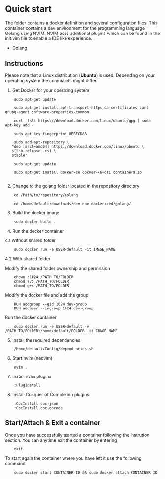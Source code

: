 # Quick start

The folder contains a docker definition and several configuration files.
This container contains a dev environment for the programming language Golang using NVIM.
NVIM uses additional plugins which can be found in the init.vim file to enable a IDE like experience.

- Golang

## Instructions

Please note that a Linux distribution (**Ubuntu**) is used. Depending on your
operating system the commands might differ.

1. Get Docker for your operating system

```
    sudo apt-get update
    
    sudo apt-get install apt-transport-https ca-certificates curl gnupg-agent software-properties-common
    
    curl -fsSL https://download.docker.com/linux/ubuntu/gpg | sudo apt-key add -
    
    sudo apt-key fingerprint 0EBFCD88
    
    sudo add-apt-repository \
   "deb [arch=amd64] https://download.docker.com/linux/ubuntu \
   $(lsb_release -cs) \
   stable"
    
    sudo apt-get update
    
    sudo apt-get install docker-ce docker-ce-cli containerd.io
    
```

2. Change to the golang folder located in the repository directory

```
    cd /Path/to/repository/golang
```

```
    cd /home/default/downloads/dev-env-dockerized/golang/
```

3. Build the docker image

```
    sudo docker build .
```

4. Run the docker container

4.1 Without shared folder

```
    sudo docker run -e USER=default -it IMAGE_NAME
```

4.2 With shared folder

Modify the shared folder ownership and permission

```
    chown :1024 /PATH_TO/FOLDER
    chmod 775 /PATH_TO/FOLDER
    chmod g+s /PATH_TO/FOLDER
```

Modify the docker file and add the group

```
    RUN addgroup --gid 1024 dev-group
    RUN adduser --ingroup 1024 dev-group
```

Run the docker container

```
    sudo docker run -e USER=default -v /PATH_TO/FOLDER:/home/default/FOLDER -it IMAGE_NAME
```

5. Install the required dependencies

```
    /home/default/Config/dependencies.sh
```

6. Start nvim (neovim)

```
    nvim .
```

7. Install nvim plugins

```
    :PlugInstall
```

8. Install Conquer of Completion plugins

```
    :CocInstall coc-json
    :CocInstall coc-gocode
```

## Start/Attach & Exit a container

Once you have successfully started a container following the instrution section. You can anytime exit the container by entering

```
    exit
```

To start again the container where you have left it use the following command

```
    sudo docker start CONTAINER ID && sudo docker attach CONTAINER ID
```
